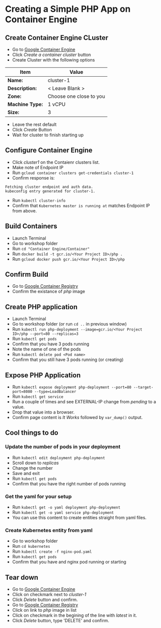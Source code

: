 # Creating a Simple PHP App on Container Engine

## Create Container Engine CLuster
* Go to [Google Container Engine](https://cloud.google.com/console/kubernetes) 
* Click *Create a container cluster* button
* Create Cluster with the following options


| Item        | Value        | 
| ------------- |-------------| 
| **Name:**         | cluster-1    | 
| **Description:**         | &lt; Leave Blank &gt;    | 
| **Zone:**         | Choose one close to you    | 
| **Machine Type:**         | 1 vCPU    | 
| **Size:**         | 3    | 

* Leave the rest default
* Click *Create* Button
* Wait for cluster to finish starting up

## Configure Container Engine
* Click *cluster1* on the Contaienr clusters list. 
* Make note of Endpoint IP
* Run `gcloud container clusters get-credentials cluster-1`
* Confirm response is: 
~~~~
Fetching cluster endpoint and auth data.
kubeconfig entry generated for cluster-1.
~~~~~
* Run `kubectl cluster-info`
* Confirm that `Kubernetes master is running at` matches Endpoint IP from above.

## Build Containers
* Launch Terminal
* Go to workshop folder 
* Run `cd "Container Engine/Container"`
* Run `docker build -t gcr.io/<Your Project ID>/php .`
* Run `gcloud docker push gcr.io/<Your Project ID>/php`


## Confirm Build
* Go to [Google Container Registry](https://cloud.google.com/console/kubernetes/images/list)
* Confirm the existance of *php* image 

## Create PHP application
* Launch Terminal
* Go to workshop folder (or run `cd ..` in previous window)
* Run `kubectl run php-deployment --image=gcr.io/<Your Project ID>/php --port=80 --replicas=3 `
* Run `kubectl get pods`
* Confirm that you have 3 pods running
* Note the name of one of the pods
* Run `kubectl delete pod <Pod name>`
* Confirm that you still have 3 pods running (or creating)

## Expose PHP Application
* Run `kubectl expose deployment php-deployment --port=80 --target-port=8080 --type=LoadBalancer`
* Run `kubectl get service`
* Run a couple of times and see EXTERNAL-IP change from *pending* to a value. 
* Drop that value into a browser.
* Confirm page content is *It Works* followed by `var_dump()` output. 

## Cool things to do

### Update the number of pods in your deployment
* Run `kubectl edit deployment php-deployment`
* Scroll down to *replicas*
* Change the number
* Save and exit
* Run `kubectl get pods`
* Confirm that you have the right number of pods running

### Get the yaml for your setup
* Run `kubectl get -o yaml deployment php-deployment`
* Run `kubectl get -o yaml service php-deployment`
* You can use this content to create entities straight from yaml files. 

### Create Kubernetes entity from yaml
* Go to workshop folder
* Run `cd kubernetes`
* Run `kubectl create -f nginx-pod.yaml`
* Run `kubectl get pods`
* Confirm that you have and nginx pod running or starting

## Tear down
* Go to [Google Container Engine](https://cloud.google.com/console/kubernetes) 
* Click on checkmark next to *cluster-1* 
* Click *Delete* button and confirm.
* Go to [Google Container Registry](https://cloud.google.com/console/kubernetes/images/list)
* Click on link to *php* image in list
* Click on checkmark in the begining of the line with *latest* in it.  
* Click *Delete* button, type 'DELETE' and confirm.